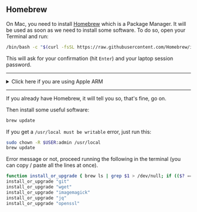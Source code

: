 ## Homebrew

On Mac, you need to install [Homebrew](http://brew.sh/) which is a Package Manager.
It will be used as soon as we need to install some software.
To do so, open your Terminal and run:

```bash
/bin/bash -c "$(curl -fsSL https://raw.githubusercontent.com/Homebrew/install/master/install.sh)"
```

This will ask for your confirmation (hit `Enter`) and your laptop session password.

---

<details>
  <summary>Click here if you are using <bold>Apple ARM</bold></summary>

  &nbsp;
  
  :warning: `brew` is actually not 100% compatible with macOS 11 Big Sur. You can [check the status on the issue](https://github.com/Homebrew/brew/issues/7857).

```bash
# Apple ARM processor only!
Homebrew is not (yet) supported on ARM processors!
Rerun the Homebrew installer under Rosetta 2.
```

To get Homebrew working, let’s install it using Rosetta:
```bash
arch -x86_64 /bin/bash -c "$(curl -fsSL https://raw.githubusercontent.com/Homebrew/install/master/install.sh)"
```

```
alias ibrew='arch -x86_64 /usr/local/bin/brew'
```

</details>

---

If you already have Homebrew, it will tell you so, that's fine, go on.

Then install some useful software:

```bash
brew update
```

If you get a `/usr/local must be writable` error, just run this:

```bash
sudo chown -R $USER:admin /usr/local
brew update
```

Error message or not, proceed running the following in the terminal (you can copy / paste all the lines at once).

```bash
function install_or_upgrade { brew ls | grep $1 > /dev/null; if (($? == 0)); then brew upgrade $1; else brew install $1; fi }
install_or_upgrade "git"
install_or_upgrade "wget"
install_or_upgrade "imagemagick"
install_or_upgrade "jq"
install_or_upgrade "openssl"
```
